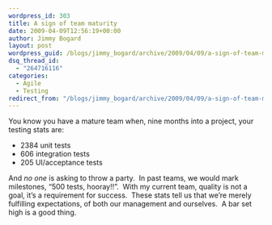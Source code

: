 ```yaml
---
wordpress_id: 303
title: A sign of team maturity
date: 2009-04-09T12:56:19+00:00
author: Jimmy Bogard
layout: post
wordpress_guid: /blogs/jimmy_bogard/archive/2009/04/09/a-sign-of-team-maturity.aspx
dsq_thread_id:
  - "264716116"
categories:
  - Agile
  - Testing
redirect_from: "/blogs/jimmy_bogard/archive/2009/04/09/a-sign-of-team-maturity.aspx/"
---
```

You know you have a mature team when, nine months into a project, your testing stats are:

  * 2384 unit tests
  * 606 integration tests
  * 205 UI/acceptance tests

And _no one_ is asking to throw a party.&#160; In past teams, we would mark milestones, “500 tests, hooray!!”.&#160; With my current team, quality is not a goal, it’s a requirement for success.&#160; These stats tell us that we’re merely fulfilling expectations, of both our management and ourselves.&#160; A bar set high is a good thing.